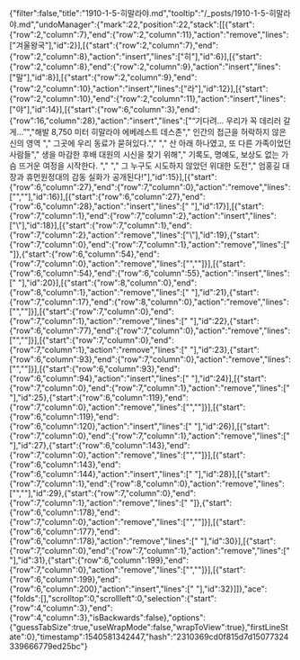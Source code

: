 {"filter":false,"title":"1910-1-5-히말라야.md","tooltip":"/_posts/1910-1-5-히말라야.md","undoManager":{"mark":22,"position":22,"stack":[[{"start":{"row":2,"column":7},"end":{"row":2,"column":11},"action":"remove","lines":["겨울왕국"],"id":2}],[{"start":{"row":2,"column":7},"end":{"row":2,"column":8},"action":"insert","lines":["히"],"id":6}],[{"start":{"row":2,"column":8},"end":{"row":2,"column":9},"action":"insert","lines":["말"],"id":8}],[{"start":{"row":2,"column":9},"end":{"row":2,"column":10},"action":"insert","lines":["라"],"id":12}],[{"start":{"row":2,"column":10},"end":{"row":2,"column":11},"action":"insert","lines":["야"],"id":14}],[{"start":{"row":6,"column":3},"end":{"row":16,"column":28},"action":"insert","lines":["“기다려... 우리가 꼭 데리러 갈게...”","해발 8,750 미터 히말라야 에베레스트 데스존"," 인간의 접근을 허락하지 않은 신의 영역 "," 그곳에 우리 동료가 묻혀있다."," "," 산 아래 하나였고, 또 다른 가족이었던 사람들"," 생을 마감한 후배 대원의 시신을 찾기 위해"," 기록도, 명예도, 보상도 없는 가슴 뜨거운 여정을 시작한다. "," "," 그 누구도 시도하지 않았던 위대한 도전"," 엄홍길 대장과 휴먼원정대의 감동 실화가 공개된다!"],"id":15}],[{"start":{"row":6,"column":27},"end":{"row":7,"column":0},"action":"remove","lines":["",""],"id":16}],[{"start":{"row":6,"column":27},"end":{"row":6,"column":28},"action":"insert","lines":[" "],"id":17}],[{"start":{"row":7,"column":1},"end":{"row":7,"column":2},"action":"insert","lines":["\\"],"id":18}],[{"start":{"row":7,"column":1},"end":{"row":7,"column":2},"action":"remove","lines":["\\"],"id":19},{"start":{"row":7,"column":0},"end":{"row":7,"column":1},"action":"remove","lines":[" "]},{"start":{"row":6,"column":54},"end":{"row":7,"column":0},"action":"remove","lines":["",""]}],[{"start":{"row":6,"column":54},"end":{"row":6,"column":55},"action":"insert","lines":[" "],"id":20}],[{"start":{"row":8,"column":0},"end":{"row":8,"column":1},"action":"remove","lines":[" "],"id":21},{"start":{"row":7,"column":17},"end":{"row":8,"column":0},"action":"remove","lines":["",""]}],[{"start":{"row":7,"column":0},"end":{"row":7,"column":1},"action":"remove","lines":[" "],"id":22},{"start":{"row":6,"column":77},"end":{"row":7,"column":0},"action":"remove","lines":["",""]}],[{"start":{"row":7,"column":0},"end":{"row":7,"column":1},"action":"remove","lines":[" "],"id":23},{"start":{"row":6,"column":93},"end":{"row":7,"column":0},"action":"remove","lines":["",""]}],[{"start":{"row":6,"column":93},"end":{"row":6,"column":94},"action":"insert","lines":[" "],"id":24}],[{"start":{"row":7,"column":0},"end":{"row":7,"column":1},"action":"remove","lines":[" "],"id":25},{"start":{"row":6,"column":119},"end":{"row":7,"column":0},"action":"remove","lines":["",""]}],[{"start":{"row":6,"column":119},"end":{"row":6,"column":120},"action":"insert","lines":[" "],"id":26}],[{"start":{"row":7,"column":0},"end":{"row":7,"column":1},"action":"remove","lines":[" "],"id":27},{"start":{"row":6,"column":143},"end":{"row":7,"column":0},"action":"remove","lines":["",""]}],[{"start":{"row":6,"column":143},"end":{"row":6,"column":144},"action":"insert","lines":[" "],"id":28}],[{"start":{"row":7,"column":1},"end":{"row":8,"column":0},"action":"remove","lines":["",""],"id":29},{"start":{"row":7,"column":0},"end":{"row":7,"column":1},"action":"remove","lines":[" "]},{"start":{"row":6,"column":178},"end":{"row":7,"column":0},"action":"remove","lines":["",""]}],[{"start":{"row":6,"column":177},"end":{"row":6,"column":178},"action":"remove","lines":[" "],"id":30}],[{"start":{"row":7,"column":0},"end":{"row":7,"column":1},"action":"remove","lines":[" "],"id":31},{"start":{"row":6,"column":199},"end":{"row":7,"column":0},"action":"remove","lines":["",""]}],[{"start":{"row":6,"column":199},"end":{"row":6,"column":200},"action":"insert","lines":[" "],"id":32}]]},"ace":{"folds":[],"scrolltop":0,"scrollleft":0,"selection":{"start":{"row":4,"column":3},"end":{"row":4,"column":3},"isBackwards":false},"options":{"guessTabSize":true,"useWrapMode":false,"wrapToView":true},"firstLineState":0},"timestamp":1540581342447,"hash":"2310369cd0f815d7d15077324339666779ed25bc"}